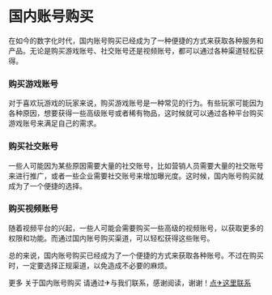 # 国内账号购买

在如今的数字化时代，国内账号购买已经成为了一种便捷的方式来获取各种服务和产品。无论是购买游戏账号、社交账号还是视频账号，都可以通过各种渠道轻松获得。

### 购买游戏账号

对于喜欢玩游戏的玩家来说，购买游戏账号是一种常见的行为。有些玩家可能因为各种原因，想要获得一些高级账号或者稀有物品，这时候就可以通过各种平台购买游戏账号来满足自己的需求。

### 购买社交账号

一些人可能因为某些原因需要大量的社交账号，比如营销人员需要大量的社交账号来进行推广，或者一些企业需要社交账号来增加曝光度。这时候，国内账号购买就成为了一个便捷的选择。

### 购买视频账号

随着视频平台的兴起，一些人可能会需要购买一些高级的视频账号，以获取更多的权限和功能。而通过国内账号购买渠道，可以轻松获得这些账号。

总的来说，国内账号购买已经成为了一个便捷的方式来获取各种账号。不过在购买时，一定要选择正规渠道，以免造成不必要的麻烦。

更多 关于国内账号购买 请通过✈与我们联系，感谢阅读，谢谢！[点✈这里联系](https://t.me/jsksbsjsjp)